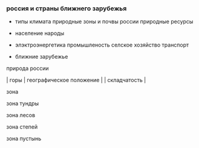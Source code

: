 ### россия и страны ближнего зарубежья





- типы климата природные зоны и почвы россии природные ресурсы

- население народы

- элэктроэнергетика промышленость селское хозяйство транспорт

- ближние зарубежье









природа россии


| горы   | географическое положение |  | складчатость |





зона 

зона тундры

зона лесов

зона степей


зона пустынь

